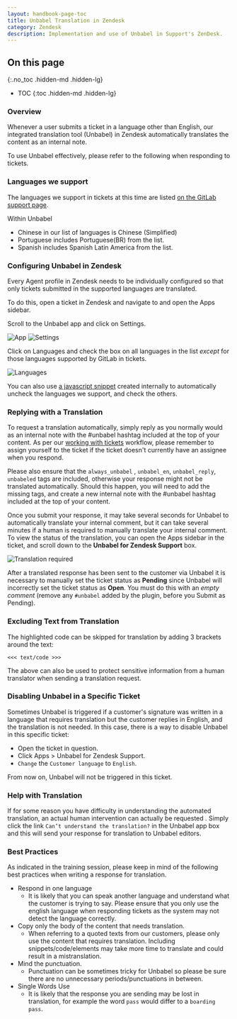 ```yaml
---
layout: handbook-page-toc
title: Unbabel Translation in Zendesk
category: Zendesk
description: Implementation and use of Unbabel in Support's ZenDesk.
---
```


## On this page
{:.no_toc .hidden-md .hidden-lg}

- TOC
{:toc .hidden-md .hidden-lg}

### Overview

Whenever a user submits a ticket in a language other than English, our integrated translation tool (Unbabel) in Zendesk automatically translates the content as an internal note.

To use Unbabel effectively, please refer to the following when responding to tickets.

### Languages we support

The languages we support in tickets at this time are listed [on the GitLab support page](/support/#language-support).

Within Unbabel

- Chinese in our list of languages is Chinese (Simplified)
- Portuguese includes Portuguese(BR) from the list.
- Spanish includes Spanish Latin America from the list.

### Configuring Unbabel in Zendesk

Every Agent profile in Zendesk needs to be individually configured so that only tickets submitted in the supported languages are translated.

To do this, open a ticket in Zendesk and navigate to and open the Apps sidebar.

Scroll to the Unbabel app and click on Settings.

![App](/images/support/Unbabel_App.png)
![Settings](/images/support/Unbabel_Settings.png)

Click on Languages and check the box on all languages in the list _except_ for those languages supported by GitLab in tickets.

![Languages](/images/support/Unbabel_Languages.png)

You can also use [a javascript snippet](https://gitlab.com/gitlab-com/support/toolbox/snippets/snippets/1971515) created internally to automatically uncheck the languages we support, and check the others.


### Replying with a Translation

To request a translation automatically, simply reply as you normally would as an internal note with the #unbabel hashtag included at the top of your content. As per our [working with tickets](/handbook/support/workflows/working-on-tickets.html#what-is-the-working-on-tickets-workflow) workflow, please remember to assign yourself to the ticket if the ticket doesn't currently have an assignee when you respond.

Please also ensure that the `always_unbabel` , `unbabel_en`, `unbabel_reply`, `unbabeled` tags are included, otherwise your response might not be translated automatically.
Should this happen, you will need to add the missing tags, and create a new internal note with the #unbabel hashtag included at the top of your content.

Once you submit your response, it may take several seconds for Unbabel to automatically translate your internal comment, but it can take several minutes if a human is required
to manually translate your internal comment. To view the status of the translation, you can open the Apps sidebar in the ticket, and scroll down to the **Unbabel for Zendesk Support** box.

![Translation required](/images/support/Unbabel_Translation_Required.png)

After a translated response has been sent to the customer via Unbabel it is necessary to manually set the ticket status as **Pending** since Unbabel will incorrectly set the ticket status as **Open**. You must do this with an _empty comment_ (remove any `#unbabel` added by the plugin, before you Submit as Pending).

### Excluding Text from Translation

The highlighted code can be skipped for translation by adding 3 brackets around the text:

```<<< text/code >>>```

The above can also be used to protect sensitive information from a human translator when sending a translation request.

### Disabling Unbabel in a Specific Ticket

Sometimes Unbabel is triggered if a customer's signature was written in a language
that requires translation but the customer replies in English, and the translation is not needed.
In this case, there is a way to disable Unbabel in this specific ticket:

- Open the ticket in question.
- Click Apps > Unbabel for Zendesk Support.
- `Change` the `Customer language` to `English`.

From now on, Unbabel will not be triggered in this ticket.

### Help with Translation

If for some reason you have difficulty in understanding the automated translation, an actual human intervention can actually be requested . Simply click the link `Can’t understand the translation?` in the Unbabel app box and this will send your response for translation to Unbabel editors.

### Best Practices
As indicated in the training session, please keep in mind of the following best practices when writing a response for translation.

- Respond in one language
    * It is likely that you can speak another language and understand what the customer is trying to say. Please ensure that you only use the english language when responding tickets as the system may not detect the language correctly.
- Copy only the body of the content that needs translation.
    * When referring to a quoted texts from our customers, please only use the content that requires translation. Including snippets/code/elements may take more time to translate and could result in a mistranslation.
- Mind the punctuation.
    * Punctuation can be sometimes tricky for Unbabel so please be sure there are no unnecessary periods/punctuations in between.
- Single Words Use
    * It is likely that the response you are sending may be lost in translation, for example the word `pass` would differ to a `boarding pass`.
